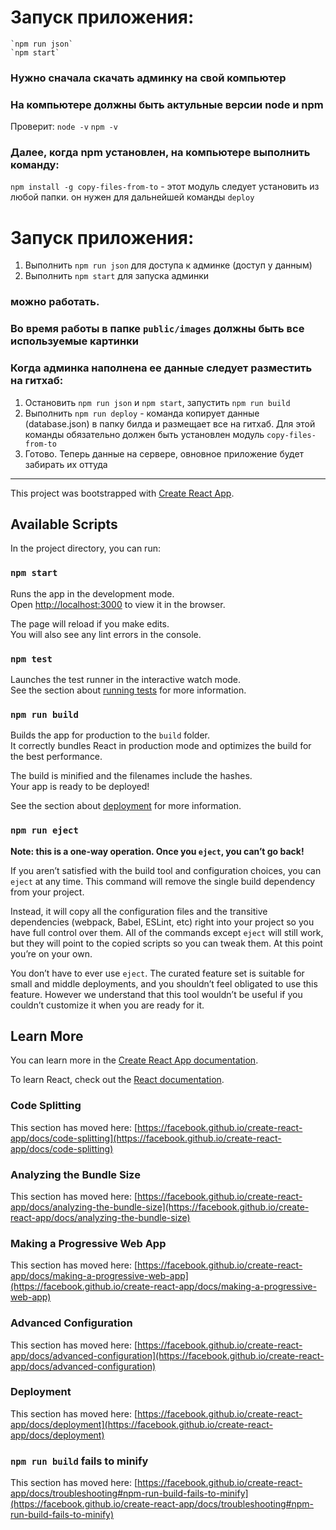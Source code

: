 

# Запуск приложения: 
	`npm run json`
	`npm start`

### Нужно сначала скачать админку на свой компьютер

### На компьютере должны быть актульные версии node и npm 
Проверит: 
`node -v`
`npm -v`

### Далее, когда npm установлен, на компьютере выполнить команду: 
`npm install -g copy-files-from-to` - этот модуль следует установить из любой папки. он нужен для дальнейшей команды `deploy`

# Запуск приложения:
1. Выполнить `npm run json` для доступа к админке (доступ у данным)
2. Выполнить `npm start` для запуска админки

### можно работать.

### Во время работы в папке `public/images` должны быть все используемые картинки

### Когда админка наполнена ее данные следует разместить на гитхаб: 
1. Остановить `npm run json` и `npm start`, запустить `npm run build`
2. Выполнить `npm run deploy` - команда копирует данные (database.json) в папку билда и размещает все на гитхаб. Для этой команды обязательно должен быть установлен модуль `copy-files-from-to`
3. Готово. Теперь данные на сервере, овновное приложение будет забирать их оттуда

________________________________________________________________________________

This project was bootstrapped with [Create React App](https://github.com/facebook/create-react-app).

## Available Scripts

In the project directory, you can run:

### `npm start`

Runs the app in the development mode.\
Open [http://localhost:3000](http://localhost:3000) to view it in the browser.

The page will reload if you make edits.\
You will also see any lint errors in the console.

### `npm test`

Launches the test runner in the interactive watch mode.\
See the section about [running tests](https://facebook.github.io/create-react-app/docs/running-tests) for more information.

### `npm run build`

Builds the app for production to the `build` folder.\
It correctly bundles React in production mode and optimizes the build for the best performance.

The build is minified and the filenames include the hashes.\
Your app is ready to be deployed!

See the section about [deployment](https://facebook.github.io/create-react-app/docs/deployment) for more information.

### `npm run eject`

**Note: this is a one-way operation. Once you `eject`, you can’t go back!**

If you aren’t satisfied with the build tool and configuration choices, you can `eject` at any time. This command will remove the single build dependency from your project.

Instead, it will copy all the configuration files and the transitive dependencies (webpack, Babel, ESLint, etc) right into your project so you have full control over them. All of the commands except `eject` will still work, but they will point to the copied scripts so you can tweak them. At this point you’re on your own.

You don’t have to ever use `eject`. The curated feature set is suitable for small and middle deployments, and you shouldn’t feel obligated to use this feature. However we understand that this tool wouldn’t be useful if you couldn’t customize it when you are ready for it.

## Learn More

You can learn more in the [Create React App documentation](https://facebook.github.io/create-react-app/docs/getting-started).

To learn React, check out the [React documentation](https://reactjs.org/).

### Code Splitting

This section has moved here: [https://facebook.github.io/create-react-app/docs/code-splitting](https://facebook.github.io/create-react-app/docs/code-splitting)

### Analyzing the Bundle Size

This section has moved here: [https://facebook.github.io/create-react-app/docs/analyzing-the-bundle-size](https://facebook.github.io/create-react-app/docs/analyzing-the-bundle-size)

### Making a Progressive Web App

This section has moved here: [https://facebook.github.io/create-react-app/docs/making-a-progressive-web-app](https://facebook.github.io/create-react-app/docs/making-a-progressive-web-app)

### Advanced Configuration

This section has moved here: [https://facebook.github.io/create-react-app/docs/advanced-configuration](https://facebook.github.io/create-react-app/docs/advanced-configuration)

### Deployment

This section has moved here: [https://facebook.github.io/create-react-app/docs/deployment](https://facebook.github.io/create-react-app/docs/deployment)

### `npm run build` fails to minify

This section has moved here: [https://facebook.github.io/create-react-app/docs/troubleshooting#npm-run-build-fails-to-minify](https://facebook.github.io/create-react-app/docs/troubleshooting#npm-run-build-fails-to-minify)
